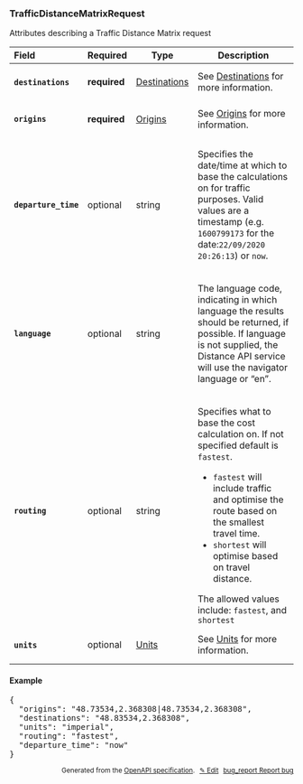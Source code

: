 <!--- This is a generated file, do not edit! -->
<!--- [START woosmap_http_schema_woosmap-platform-api-reference_trafficdistancematrixrequest] -->
<h3 class="schema-object" id="Woosmap Platform API Reference_TrafficDistanceMatrixRequest">TrafficDistanceMatrixRequest</h3>

Attributes describing a Traffic Distance Matrix request

| Field                                                                                                                             | Required     | Type                                                                          | Description                                                                                                                                                                                                                                                                                                                                                                                                                            |
| :-------------------------------------------------------------------------------------------------------------------------------- | ------------ | ----------------------------------------------------------------------------- | -------------------------------------------------------------------------------------------------------------------------------------------------------------------------------------------------------------------------------------------------------------------------------------------------------------------------------------------------------------------------------------------------------------------------------------- |
| <h4 id="TrafficDistanceMatrixRequest-destinations" class="add-link schema-object-property-key"><code>destinations</code></h4>     | **required** | [Destinations](<#Woosmap Platform API Reference_Destinations> "Destinations") | See [Destinations](<#Woosmap Platform API Reference_Destinations> "Destinations") for more information.                                                                                                                                                                                                                                                                                                                                |
| <h4 id="TrafficDistanceMatrixRequest-origins" class="add-link schema-object-property-key"><code>origins</code></h4>               | **required** | [Origins](<#Woosmap Platform API Reference_Origins> "Origins")                | See [Origins](<#Woosmap Platform API Reference_Origins> "Origins") for more information.                                                                                                                                                                                                                                                                                                                                               |
| <h4 id="TrafficDistanceMatrixRequest-departure_time" class="add-link schema-object-property-key"><code>departure_time</code></h4> | optional     | string                                                                        | <div class="nonref-property-description"><p>Specifies the date/time at which to base the calculations on for traffic purposes. Valid values are a timestamp (e.g. <code>1600799173</code> for the date:<code>22/09/2020 20:26:13</code>) or <code>now</code>.</p></div>                                                                                                                                                                |
| <h4 id="TrafficDistanceMatrixRequest-language" class="add-link schema-object-property-key"><code>language</code></h4>             | optional     | string                                                                        | <div class="nonref-property-description"><p>The language code, indicating in which language the results should be returned, if possible. If language is not supplied, the Distance API service will use the navigator language or “en”.</p></div>                                                                                                                                                                                      |
| <h4 id="TrafficDistanceMatrixRequest-routing" class="add-link schema-object-property-key"><code>routing</code></h4>               | optional     | string                                                                        | <div class="nonref-property-description"><p>Specifies what to base the cost calculation on. If not specified default is <code>fastest</code>.</p><ul><li><code>fastest</code> will include traffic and optimise the route based on the smallest travel time.</li><li><code>shortest</code> will optimise based on travel distance.</li></ul><div class="notranslate">The allowed values include: `fastest`, and `shortest`</div></div> |
| <h4 id="TrafficDistanceMatrixRequest-units" class="add-link schema-object-property-key"><code>units</code></h4>                   | optional     | [Units](<#Woosmap Platform API Reference_Units> "Units")                      | See [Units](<#Woosmap Platform API Reference_Units> "Units") for more information.                                                                                                                                                                                                                                                                                                                                                     |

<h4 class="schema-object-example" id="Woosmap Platform API Reference_TrafficDistanceMatrixRequest-example">Example</h4>

<pre class="notranslate lang-json prettyprint">{
  "origins": "48.73534,2.368308|48.73534,2.368308",
  "destinations": "48.83534,2.368308",
  "units": "imperial",
  "routing": "fastest",
  "departure_time": "now"
}</pre>

<p style="text-align: right; font-size: smaller;">Generated from the <a data-label="openapi-github" href="https://github.com/woosmap/openapi-specification" title="Woosmap OpenAPI Specification" class="external">OpenAPI specification</a>.
<a data-label="openapi-github-woosmap-http-schema-woosmap-platform-api-reference-trafficdistancematrixrequest" data-action="edit" style="margin-left: 5px;" href="https://github.com/woosmap/openapi-specification/blob/main/specification/schemas/Woosmap Platform API Reference_TrafficDistanceMatrixRequest.yml" title="Edit on GitHub">✎ Edit</a>
<a data-label="openapi-github-woosmap-http-schema-woosmap-platform-api-reference-trafficdistancematrixrequest" data-action="bug" style="margin-left: 5px;" href="https://github.com/woosmap/openapi-specification/issues/new?assignees=&labels=type%3A+bug%2C+triage+me&template=bug_report.md&title=[schemas] Bug - Woosmap Platform API Reference_TrafficDistanceMatrixRequest" title="File bug for schemas on GitHub"><span class="material-icons">bug_report</span> Report bug</a>
</p>

<!--- [END woosmap_http_schema_woosmap-platform-api-reference_trafficdistancematrixrequest] -->
